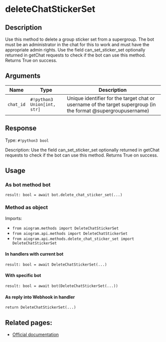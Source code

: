 # deleteChatStickerSet

## Description

Use this method to delete a group sticker set from a supergroup. The bot must be an administrator in the chat for this to work and must have the appropriate admin rights. Use the field can_set_sticker_set optionally returned in getChat requests to check if the bot can use this method. Returns True on success.


## Arguments

| Name | Type | Description |
| - | - | - |
| `chat_id` | `#!python3 Union[int, str]` | Unique identifier for the target chat or username of the target supergroup (in the format @supergroupusername) |



## Response

Type: `#!python3 bool`

Description: Use the field can_set_sticker_set optionally returned in getChat requests to check if the bot can use this method. Returns True on success.


## Usage


### As bot method bot

```python3
result: bool = await bot.delete_chat_sticker_set(...)
```

### Method as object

Imports:

- `from aiogram.methods import DeleteChatStickerSet`
- `from aiogram.api.methods import DeleteChatStickerSet`
- `from aiogram.api.methods.delete_chat_sticker_set import DeleteChatStickerSet`

#### In handlers with current bot
```python3
result: bool = await DeleteChatStickerSet(...)
```

#### With specific bot
```python3
result: bool = await bot(DeleteChatStickerSet(...))
```
#### As reply into Webhook in handler
```python3
return DeleteChatStickerSet(...)
```



## Related pages:

- [Official documentation](https://core.telegram.org/bots/api#deletechatstickerset)
